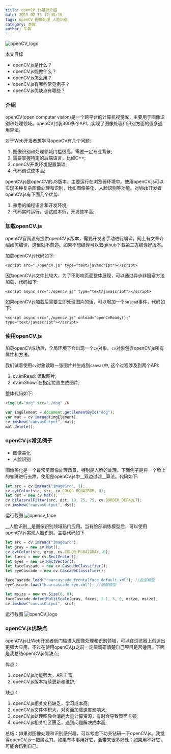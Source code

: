 ```yaml
---
title: openCV.js基础介绍
date: 2019-02-15 17:38:18
tags: openCV 图像处理 人脸识别
category: 类库
author: 牛犇
---
```


![openCV_logo](./opencv_logo.png) 

<!-- More -->

本文目标
* openCV.js是什么？
* openCV.js能做什么？
* openCV.js怎么用？
* openCV.js有哪些常见例子？
* openCV.js优缺点有哪些？

### 介绍
openCV(open computer vision)是一个跨平台的计算机视觉库，主要用于图像识别和处理领域。openCV封装300多个API，实现了图像处理和识别方面的很多通用算法。

对于Web开发者想学习openCV有几个问题: 
1. 图像识别和处理领域门槛很高，需要一定专业背景;
2. 需要掌握特定的后端语言，比如C++;
3. openCV开发环境配置繁琐;
4. 代码调试成本高;


openCV.js是openCV的JS版本，主要运行在浏览器环境中。使用openCV.js可以实现多种复杂图像处理和识别，比如图像美化、人脸识别等功能。对Web开发者openCV.js有下面几个优势:
1. 熟悉的编程语言和开发环境;
2. 代码实时运行，调试成本低，开发效率高;


### 加载openCV.js

openCV官网没有提供openCV.js版本，需要开发者手动进行编译。网上有文章介绍如何编译，这里就不赘述。如果不想编译可以去github下载第三方编译好版本。

加载openCV.js代码如下:
```
<script src="./opencv.js" type="text/javascript"></script> 
```

因为openCV.js文件比较大，为了不影响页面整体展现，可以通过异步非阻塞方法加载，代码如下:
```
<script async src="./opencv.js" type="text/javascript"></script>
```

如果openCV.js加载后需要立即处理图片的话，可以增加一个`onload`事件，代码如下:
```
<script async src=",/opencv.js" onload="openCvReady();" type="text/javascript"></script>
```

### 使用openCV.js
加载openCV成功后，全局环境下会出现一个`cv`对象。`cv`对象包含openCV.js所有属性和方法。

我们试着使用`cv`对象读取一张图片并生成到`canvas`中, 这个过程涉及到两个API:
1. cv.imRead: 读取图片;
2. cv.imShow: 在指定位置生成图片;

整体代码如下:

```html
<img id="dog" src="./dog" /> 
```

```js
var imgElement = document.getElementById("dog");
var mat = cv.imread(imgElement);
cv.imshow("canvasOutput", mat);
mat.delete();
```


### openCV.js常见例子

* 图像美化
* 人脸识别

图像美化是一个最常见图像处理场景，特别是人脸的处理。下面例子是将一个脸上的雀斑进行去除，使用是openCV.js中__双边过滤__算法。代码如下:

```js
let src = cv.imread("imageSrc", 1);
cv.cvtColor(src, src, cv.COLOR_RGBA2RGB, 0);
let dst = new cv.Mat();            
cv.bilateralFilter(src, dst, 19, 75, 75, cv.BORDER_DEFAULT);
cv.imshow("canvasOutput", dst);
```
运行截图
![opencv_face](./opencv_face.png)  



__人脸识别__是图像识别领域热门应用。当有脸部训练模型后，可以使用openCV.js实现人脸识别。主要代码如下

```js
let src = cv.imread("imageSrc");
let gray = new cv.Mat();
cv.cvtColor(src, gray, cv.COLOR_RGBA2GRAY, 0);
let faces = new cv.RectVector();
let eyes = new cv.RectVector();
let faceCascade = new cv.CascadeClassifier();
let eyeCascade = new cv.CascadeClassifier();

faceCascade.load("haarcascade_frontalface_default.xml"); //脸部模型
eyeCascade.load("haarcascade_eye.xml"); //眼睛模型

let msize = new cv.Size(0, 0);
faceCascade.detectMultiScale(gray, faces, 1.1, 3, 0, msize, msize);
cv.imshow("canvasOutput", src);
```
运行截图
![openCV_logo](./opencv_face_detection.png)  

### openCV.js优缺点

openCV.js让Web开发者低门槛进入图像处理和识别领域，可以在浏览器上创造出更强大应用。不过在使用openCV.js之前一定要调研清楚自己项目是否适用。下面是我总结openCV.js优缺点;

优点：
1. openCV.js功能强大，API丰富;
2. openCV.js版本持续更新和维护;

缺点：
1. openCV.js相关文档缺乏，学习成本高;
2. openCV.js文件体积大，对页面加载速度影响大;
3. openCV.js处理图像会消耗大量计算资源，有时会导致页面卡顿;
4. openCV.js相关社区匮乏，遇到问题解决成本高;


总结：如果对图像处理和识别感兴趣，可以考虑下功夫钻研一下openCV.js。我觉得openCV.js一把屠龙刀。如果有本事用好它，会带来很多好处；如果用不好它，可能会伤到自己。